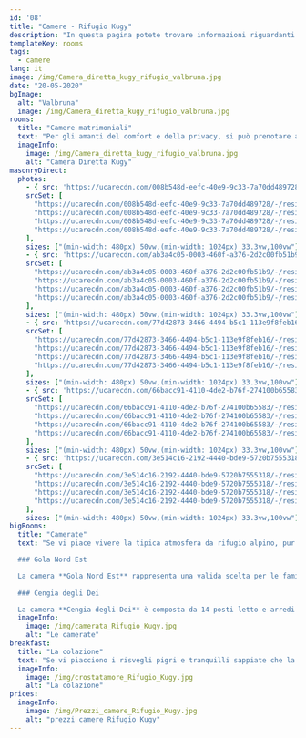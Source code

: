 ```yaml
---
id: '08'
title: "Camere - Rifugio Kugy"
description: "In questa pagina potete trovare informazioni riguardanti le camere disponibili al Rifugio Kugy, Valbruna (UD) - Italia"
templateKey: rooms
tags:
  - camere
lang: it
image: /img/Camera_diretta_kugy_rifugio_valbruna.jpg
date: "20-05-2020"
bgImage:
  alt: "Valbruna"
  image: /img/Camera_diretta_kugy_rifugio_valbruna.jpg
rooms:
  title: "Camere matrimoniali"
  text: "Per gli amanti del comfort e della privacy, si può prenotare al primo piano la camera **Diretta Kugy**, una romantica matrimoniale di quindici metri quadri e all'ultimo piano la **Scabiosa Trenta** con vista sul Jof Fuart. Il pavimento con piastrelle chiare combinate all'arredamento in legno di pino rendono l’ambiente luminoso e ospitale. Ognuna è dotata di bagno privato con doccia e servizi igienici."
  imageInfo:
    image: /img/Camera_diretta_kugy_rifugio_valbruna.jpg
    alt: "Camera Diretta Kugy"
masonryDirect:
  photos:
    - { src: 'https://ucarecdn.com/008b548d-eefc-40e9-9c33-7a70dd489728/Diretta_kugy_camera_letto_entrata_valbruna_rifugio_up.jpg',
    srcSet: [
      "https://ucarecdn.com/008b548d-eefc-40e9-9c33-7a70dd489728/-/resize/500x/ 500w",
      "https://ucarecdn.com/008b548d-eefc-40e9-9c33-7a70dd489728/-/resize/800x/ 800w",
      "https://ucarecdn.com/008b548d-eefc-40e9-9c33-7a70dd489728/-/resize/1024x/ 1024w",
      "https://ucarecdn.com/008b548d-eefc-40e9-9c33-7a70dd489728/-/resize/1200x/ 1200w"
    ],
    sizes: ["(min-width: 480px) 50vw,(min-width: 1024px) 33.3vw,100vw"], width: 4, height: 3, link: '/it/camere/#rooms', alt: 'Camera Diretta Kugy', title: 'Camera Diretta Kugy' }
    - { src: 'https://ucarecdn.com/ab3a4c05-0003-460f-a376-2d2c00fb51b9/Diretta_kugy_camera_angolo_letto_valbruna_rifugio_up.jpg',
    srcSet: [
      "https://ucarecdn.com/ab3a4c05-0003-460f-a376-2d2c00fb51b9/-/resize/500x/ 500w",
      "https://ucarecdn.com/ab3a4c05-0003-460f-a376-2d2c00fb51b9/-/resize/800x/ 800w",
      "https://ucarecdn.com/ab3a4c05-0003-460f-a376-2d2c00fb51b9/-/resize/1024x/ 1024w",
      "https://ucarecdn.com/ab3a4c05-0003-460f-a376-2d2c00fb51b9/-/resize/1200x/ 1200w"
    ],
    sizes: ["(min-width: 480px) 50vw,(min-width: 1024px) 33.3vw,100vw"], width: 4, height: 3, link: '/it/camere/#rooms', alt: 'Camera Diretta Kugy', title: 'Camera Diretta Kugy' }
    - { src: 'https://ucarecdn.com/77d42873-3466-4494-b5c1-113e9f8feb16/Diretta_kugy_camera_armadio_legno_valbruna_rifugio_up.jpg',
    srcSet: [
      "https://ucarecdn.com/77d42873-3466-4494-b5c1-113e9f8feb16/-/resize/500x/ 500w",
      "https://ucarecdn.com/77d42873-3466-4494-b5c1-113e9f8feb16/-/resize/800x/ 800w",
      "https://ucarecdn.com/77d42873-3466-4494-b5c1-113e9f8feb16/-/resize/1024x/ 1024w",
      "https://ucarecdn.com/77d42873-3466-4494-b5c1-113e9f8feb16/-/resize/1200x/ 1200w"
    ],
    sizes: ["(min-width: 480px) 50vw,(min-width: 1024px) 33.3vw,100vw"], width: 4, height: 3, link: '/it/camere/#rooms', alt: 'Camera Diretta Kugy', title: 'Camera Diretta Kugy' }
    - { src: 'https://ucarecdn.com/66bacc91-4110-4de2-b76f-274100b65583/Diretta_kugy_camera_letto_tastiera_valbruna_rifugio_up.jpg',
    srcSet: [
      "https://ucarecdn.com/66bacc91-4110-4de2-b76f-274100b65583/-/resize/500x/ 500w",
      "https://ucarecdn.com/66bacc91-4110-4de2-b76f-274100b65583/-/resize/800x/ 800w",
      "https://ucarecdn.com/66bacc91-4110-4de2-b76f-274100b65583/-/resize/1024x/ 1024w",
      "https://ucarecdn.com/66bacc91-4110-4de2-b76f-274100b65583/-/resize/1200x/ 1200w"
    ],
    sizes: ["(min-width: 480px) 50vw,(min-width: 1024px) 33.3vw,100vw"], width: 4, height: 3, link: '/it/camere/#rooms', alt: 'Camera Diretta Kugy', title: 'Camera Diretta Kugy' }
    - { src: 'https://ucarecdn.com/3e514c16-2192-4440-bde9-5720b7555318/Diretta_kugy_camera_letto_valbruna_up.jpg',
    srcSet: [
      "https://ucarecdn.com/3e514c16-2192-4440-bde9-5720b7555318/-/resize/500x/ 500w",
      "https://ucarecdn.com/3e514c16-2192-4440-bde9-5720b7555318/-/resize/800x/ 800w",
      "https://ucarecdn.com/3e514c16-2192-4440-bde9-5720b7555318/-/resize/1024x/ 1024w",
      "https://ucarecdn.com/3e514c16-2192-4440-bde9-5720b7555318/-/resize/1200x/ 1200w"
    ],
    sizes: ["(min-width: 480px) 50vw,(min-width: 1024px) 33.3vw,100vw"], width: 4, height: 3, link: '/it/camere/#rooms', alt: 'Camera 2 persone', title: 'Camera 2 persone' }
bigRooms:
  title: "Camerate"
  text: "Se vi piace vivere la tipica atmosfera da rifugio alpino, pur senza rinunciare a servizi confortevoli, potrete scegliere di dormire in una delle spaziose camerate da sei o quattordici posti. Ciascuna è dotata di letti a castello, mobili in legno, vetrate luminose e bagni privati con doccia, wc e lavabo.

  ### Gola Nord Est

  La camera **Gola Nord Est** rappresenta una valida scelta per le famiglie o i gruppi di escursionisti che vogliano fermarsi per un tour di più giorni. È arredata con piastrelle chiare e mobili in legno di pino tra cui: tre letti a castello, armadietti e seggiolini. I servizi igienici privati sono dotati di doccia, doppio lavabo e wc. 
  
  ### Cengia degli Dei

  La camera **Cengia degli Dei** è composta da 14 posti letto e arredi in legno di pino. Dotata anch’essa di servizi igienici privati e completi di doccia, lavabo e wc, offre un ulteriore bagno attiguo con tre lavabi, due docce e due wc."
  imageInfo:
    image: /img/camerata_Rifugio_Kugy.jpg
    alt: "Le camerate"
breakfast:
  title: "La colazione"
  text: "Se vi piacciono i risvegli pigri e tranquilli sappiate che la sala ristorante rimarrà aperta fino a tarda mattina e ad aspettarvi troverete caffè, cappuccini, tè, infusi, succhi di frutta e una vasta scelta di dolci tra cui la treccia dolce, le soffici e semplici torte quattro quarti con i grani antichi, e chissà, talvolta anche del buon pane fatto in casa."
  imageInfo:
    image: /img/crostatamore_Rifugio_Kugy.jpg
    alt: "La colazione"
prices:
  imageInfo: 
    image: /img/Prezzi_camere_Rifugio_Kugy.jpg
    alt: "prezzi camere Rifugio Kugy"
---
```

